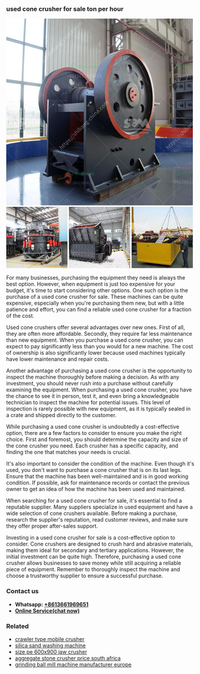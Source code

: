 <h3>used cone crusher for sale ton per hour</h3><img src='1708309011.jpg' alt=''><p>For many businesses, purchasing the equipment they need is always the best option. However, when equipment is just too expensive for your budget, it's time to start considering other options. One such option is the purchase of a used cone crusher for sale. These machines can be quite expensive, especially when you're purchasing them new, but with a little patience and effort, you can find a reliable used cone crusher for a fraction of the cost.</p><p>Used cone crushers offer several advantages over new ones. First of all, they are often more affordable. Secondly, they require far less maintenance than new equipment. When you purchase a used cone crusher, you can expect to pay significantly less than you would for a new machine. The cost of ownership is also significantly lower because used machines typically have lower maintenance and repair costs.</p><p>Another advantage of purchasing a used cone crusher is the opportunity to inspect the machine thoroughly before making a decision. As with any investment, you should never rush into a purchase without carefully examining the equipment. When purchasing a used cone crusher, you have the chance to see it in person, test it, and even bring a knowledgeable technician to inspect the machine for potential issues. This level of inspection is rarely possible with new equipment, as it is typically sealed in a crate and shipped directly to the customer.</p><p>While purchasing a used cone crusher is undoubtedly a cost-effective option, there are a few factors to consider to ensure you make the right choice. First and foremost, you should determine the capacity and size of the cone crusher you need. Each crusher has a specific capacity, and finding the one that matches your needs is crucial.</p><p>It's also important to consider the condition of the machine. Even though it's used, you don't want to purchase a cone crusher that is on its last legs. Ensure that the machine has been well-maintained and is in good working condition. If possible, ask for maintenance records or contact the previous owner to get an idea of how the machine has been used and maintained.</p><p>When searching for a used cone crusher for sale, it's essential to find a reputable supplier. Many suppliers specialize in used equipment and have a wide selection of cone crushers available. Before making a purchase, research the supplier's reputation, read customer reviews, and make sure they offer proper after-sales support.</p><p>Investing in a used cone crusher for sale is a cost-effective option to consider. Cone crushers are designed to crush hard and abrasive materials, making them ideal for secondary and tertiary applications. However, the initial investment can be quite high. Therefore, purchasing a used cone crusher allows businesses to save money while still acquiring a reliable piece of equipment. Remember to thoroughly inspect the machine and choose a trustworthy supplier to ensure a successful purchase.</p><h3>Contact us</h3><ul><li><strong>Whatsapp:&nbsp;<a href="https://wa.me/8613661969651">+8613661969651</a></strong></li><li><a href="https://swt.shibang-china.com/?git&amp;zhl&amp;used cone crusher for sale ton per hour"><strong>Online Service(chat now)</strong></a></li></ul><h3>Related</h3><ul><li><a href='crawler type mobile crusher.md'>crawler type mobile crusher</a></li><li><a href='silica sand washing machine.md'>silica sand washing machine</a></li><li><a href='size pe 600x900 jaw crusher.md'>size pe 600x900 jaw crusher</a></li><li><a href='aggregate stone crusher price south africa.md'>aggregate stone crusher price south africa</a></li><li><a href='grinding ball mill machine manufacturer europe.md'>grinding ball mill machine manufacturer europe</a></li></ul>